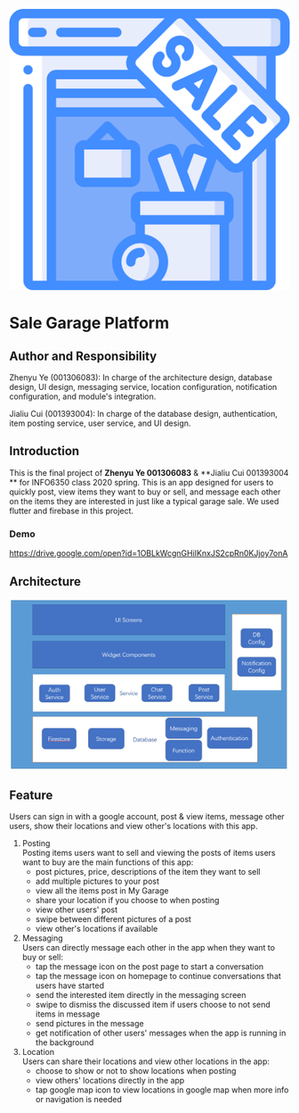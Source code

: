 ![](images/1973772.png)
# Sale Garage Platform

## Author and Responsibility

Zhenyu Ye (001306083): In charge of the architecture design, database design, UI design, messaging service, location configuration, notification configuration, and module's integration.

Jialiu Cui (001393004): In charge of the database design, authentication, item posting service, user service, and UI design.

## Introduction

This is the final project of **Zhenyu Ye 001306083** & **Jialiu Cui 001393004 ** for INFO6350 class 2020 spring. This is an app designed for users to quickly post, view items they want to buy or sell, and message each other on the items they are interested in just like a typical garage sale. We used flutter and firebase in this project.  

### Demo

https://drive.google.com/open?id=1OBLkWcgnGHiIKnxJS2cpRn0KJjoy7onA

## Architecture
![](images/Arch.png)
## Feature
Users can sign in with a google account, post & view items, message other users, show their locations and view other's locations with this app.  
1. Posting  
Posting items users want to sell and viewing the posts of items users want to buy are the main functions of this app:
   - post pictures, price, descriptions of the item they want to sell
   - add multiple pictures to your post
   - view all the items post in My Garage
   - share your location if you choose to when posting
   - view other users' post
   - swipe between different pictures of a post
   - view other's locations if available  
2. Messaging  
Users can directly message each other in the app when they want to buy or sell:
   - tap the message icon on the post page to start a conversation
   - tap the message icon on homepage to continue conversations that users have started
   - send the interested item directly in the messaging screen
   - swipe to dismiss the discussed item if users choose to not send items in message
   - send pictures in the message
   - get notification of other users' messages when the app is running in the background  
3. Location    
Users can share their locations and view other locations in the app:
   - choose to show or not to show locations when posting
   - view others' locations directly in the app
   - tap google map icon to view locations in google map when more info or navigation is needed
